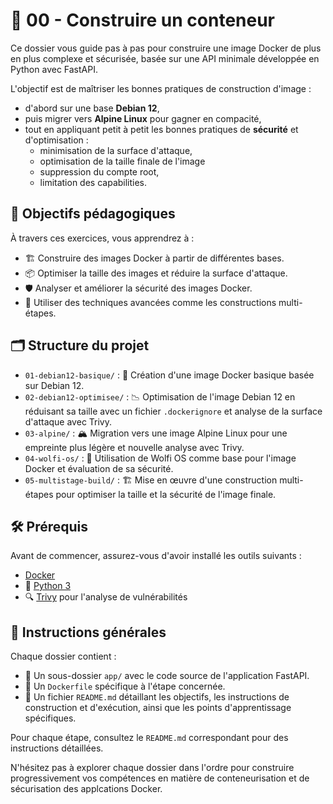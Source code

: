 # 🐳 00 - Construire un conteneur

Ce dossier vous guide pas à pas pour construire une image Docker de plus en plus
complexe et sécurisée, basée sur une API minimale développée en Python avec
FastAPI.

L'objectif est de maîtriser les bonnes pratiques de construction d'image :

- d'abord sur une base **Debian 12**,
- puis migrer vers **Alpine Linux** pour gagner en compacité,
- tout en appliquant petit à petit les bonnes pratiques de **sécurité** et
  d'optimisation :
  - minimisation de la surface d'attaque,
  - optimisation de la taille finale de l'image
  - suppression du compte root,
  - limitation des capabilities.

## 🎯 Objectifs pédagogiques

À travers ces exercices, vous apprendrez à :

- 🏗️ Construire des images Docker à partir de différentes bases.
- 📦 Optimiser la taille des images et réduire la surface d'attaque.
- 🛡️ Analyser et améliorer la sécurité des images Docker.
- 🔄 Utiliser des techniques avancées comme les constructions multi-étapes.

## 🗂️ Structure du projet

- `01-debian12-basique/` : 🐧 Création d'une image Docker basique basée sur Debian 12.
- `02-debian12-optimisee/` : 📉 Optimisation de l'image Debian 12 en réduisant sa taille avec un fichier `.dockerignore` et analyse de la surface d'attaque avec Trivy.
- `03-alpine/` : 🏔️ Migration vers une image Alpine Linux pour une empreinte plus légère et nouvelle analyse avec Trivy.
- `04-wolfi-os/` : 🐺 Utilisation de Wolfi OS comme base pour l'image Docker et évaluation de sa sécurité.
- `05-multistage-build/` : 🏗️ Mise en œuvre d'une construction multi-étapes pour optimiser la taille et la sécurité de l'image finale.

## 🛠️ Prérequis

Avant de commencer, assurez-vous d'avoir installé les outils suivants :

- [Docker](https://blog.stephane-robert.info/docs/conteneurs/moteurs-conteneurs/docker/)
- 🐍 [Python 3](https://blog.stephane-robert.info/docs/developper/programmation/python/)
- 🔍 [Trivy](https://blog.stephane-robert.info/docs/securiser/outils/trivy/) pour l'analyse de vulnérabilités

## 📖 Instructions générales

Chaque dossier contient :

- 📂 Un sous-dossier `app/` avec le code source de l'application FastAPI.
- 📄 Un `Dockerfile` spécifique à l'étape concernée.
- 📝 Un fichier `README.md` détaillant les objectifs, les instructions de construction et d'exécution, ainsi que les points d'apprentissage spécifiques.

Pour chaque étape, consultez le `README.md` correspondant pour des instructions détaillées.

N'hésitez pas à explorer chaque dossier dans l'ordre pour construire progressivement vos compétences en matière de conteneurisation et de sécurisation des applcations Docker.